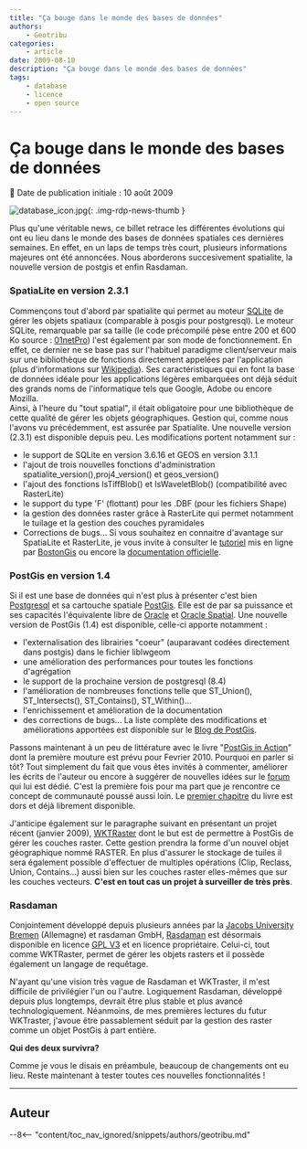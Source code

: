 ```yaml
---
title: "Ça bouge dans le monde des bases de données"
authors:
    - Geotribu
categories:
    - article
date: 2009-08-10
description: "Ça bouge dans le monde des bases de données"
tags:
    - database
    - licence
    - open source
---
```


# Ça bouge dans le monde des bases de données

:calendar: Date de publication initiale : 10 août 2009

![database_icon.jpg](https://cdn.geotribu.fr/img/logos-icones/programmation/database.png){: .img-rdp-news-thumb }

Plus qu'une véritable news, ce billet retrace les différentes évolutions qui ont eu lieu dans le monde des bases de données spatiales ces dernières semaines. En effet, en un laps de temps très court, plusieurs informations majeures ont été annoncées. Nous aborderons succesivement spatialite, la nouvelle version de postgis et enfin Rasdaman.

### SpatiaLite en version 2.3.1

Commençons tout d'abord par spatialite qui permet au moteur [SQLite](http://www.sqlite.org/) de gérer les objets spatiaux (comparable à posgis pour postgresql). Le moteur SQLite, remarquable par sa taille (le code précompilé pèse entre 200 et 600 Ko source : [01netPro](http://pro.01net.com/editorial/372465/sqlite-devient-la-base-de-donnees-standard-du-web-deconnecte/)) l'est également par son mode de fonctionnement. En effet, ce dernier ne se base pas sur l'habituel paradigme client/serveur mais sur une bibliothèque de fonctions directement appelées par l'application (plus d'informations sur [Wikipedia](https://fr.wikipedia.org/wiki/SQLite)). Ses caractéristiques qui en font la base de données idéale pour les applications légères embarquées ont déjà séduit des grands noms de l'informatique tels que Google, Adobe ou encore Mozilla.  
Ainsi, à l'heure du "tout spatial", il était obligatoire pour une bibliothèque de cette qualité de gérer les objets géographiques. Gestion qui, comme nous l'avons vu précédemment, est assurée par Spatialite. Une nouvelle version (2.3.1) est disponible depuis peu. Les modifications portent notamment sur :

* le support de SQLite en version 3.6.16 et GEOS en version 3.1.1
* l'ajout de trois nouvelles fonctions d'administration spatialite\_version(),proj4\_version() et geos\_version()
* l'ajout des fonctions IsTiffBlob() et IsWaveletBlob() (compatibilité avec RasterLite)
* le support du type 'F' (flottant) pour les .DBF (pour les fichiers Shape)
* la gestion des données raster grâce à RasterLite qui permet notamment le tuilage et la gestion des couches pyramidales
* Corrections de bugs...
Si vous souhaitez en connaitre d'avantage sur SpatiaLite et RasterLite, je vous invite à consulter le [tutoriel](http://www.bostongis.com/PrinterFriendly.aspx?content_name=spatialite_tut01) mis en ligne par [BostonGis](http://www.bostongis.com/) ou encore la [documentation officielle](http://www.gaia-gis.it/spatialite/docs.html).

### PostGis en version 1.4

Si il est une base de données qui n'est plus à présenter c'est bien [Postgresql](http://www.postgresql.org/) et sa cartouche spatiale [PostGis](http://postgis.refractions.net/). Elle est de par sa puissance et ses capacités l'équivalente libre de [Oracle](https://fr.wikipedia.org/wiki/Oracle_Database) et [Oracle Spatial](http://www.oracle.com/technology/products/spatial/index.html). Une nouvelle version de PostGis (1.4) est disponible, celle-ci apporte notamment :

* l'externalisation des librairies "coeur" (auparavant codées directement dans postgis) dans le fichier liblwgeom
* une amélioration des performances pour toutes les fonctions d'agrégation
* le support de la prochaine version de postgresql (8.4)
* l'amélioration de nombreuses fonctions telle que ST\_Union(), ST\_Intersects(), ST\_Contains(), ST\_Within()...
* l'enrichissement et amélioration de la documentation
* des corrections de bugs...
La liste complète des modifications et améliorations apportées est disponible sur le [Blog de PostGis](http://www.postgresonline.com/journal/index.php?/archives/128-PostGIS-1.4-is-finally-out-and-other-news.html).

Passons maintenant à un peu de littérature avec le livre "[PostGis in Action](http://www.manning.com/obe/)" dont la première mouture est prévu pour Fevrier 2010. Pourquoi en parler si tôt? Tout simplement du fait que vous êtes invités à commenter, améliorer les écrits de l'auteur ou encore à suggérer de nouvelles idées sur le [forum](http://www.manning-sandbox.com/forum.jspa?forumID=565) qui lui est dédié. C'est la première fois pour ma part que je rencontre ce concept de communauté poussé aussi loin. Le [premier chapitre](http://www.manning.com/obe/PostGIS_MEAPCH01.pdf) du livre est dors et déjà librement disponible.

J'anticipe également sur le paragraphe suivant en présentant un projet récent (janvier 2009), [WKTRaster](http://trac.osgeo.org/postgis/wiki/WKTRaster) dont le but est de permettre à PostGis de gérer les couches raster. Cette gestion prendra la forme d'un nouvel objet géographique nommé RASTER. En plus d'assurer le stockage de tuiles il sera également possible d'effectuer de multiples opérations (Clip, Reclass, Union, Contains...) aussi bien sur les couches raster elles-mêmes que sur les couches vecteurs. **C'est en tout cas un projet à surveiller de très près**.

### Rasdaman

Conjointement développé depuis plusieurs années par la [Jacobs University Bremen](https://fr.wikipedia.org/wiki/Jacobs_University_Bremen) (Allemagne) et rasdaman GmbH, [Rasdaman](http://www.rasdaman.org/) est désormais disponible en licence [GPL V3](https://fr.wikipedia.org/wiki/Licence_publique_g%C3%A9n%C3%A9rale_GNU) et en licence propriétaire. Celui-ci, tout comme WKTRaster, permet de gérer les objets rasters et il possède également un langage de requêtage.

N'ayant qu'une vision très vague de Rasdaman et WKTraster, il m'est difficile de privilégier l'un ou l'autre. Logiquement Rasdaman, développé depuis plus longtemps, devrait être plus stable et plus avancé technologiquement. Néanmoins, de mes premières lectures du futur WKTraster, j'avoue être passablement séduit par la gestion des raster comme un objet PostGis à part entière.

**Qui des deux survivra?**

Comme je vous le disais en préambule, beaucoup de changements ont eu lieu. Reste maintenant à tester toutes ces nouvelles fonctionnalités !

----

## Auteur

--8<-- "content/toc_nav_ignored/snippets/authors/geotribu.md"
